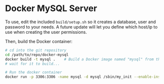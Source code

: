 # Docker MySQL Server

To use, edit the included `build/setup.sh` so it creates a database, user and password to your needs. A future update will let you define which host/ip to use when creating the user permissions.

Then, build the Docker container:

```bash
# cd into the git repository
cd /path/to/repo/docker-mysql
docker build -t mysql .    # Build a Docker image named "mysql" from this location "."
# wait for it to build...

# Run the docker container
docker run -p 3306:3306 -name mysql -d mysql /sbin/my_init --enable-insecure-key # Give container a name in case it's linked to another app container
```
